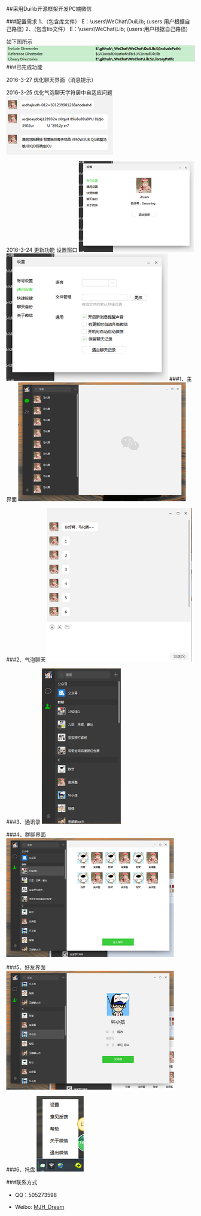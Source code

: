 
##采用Duilib开源框架开发PC端微信

###配置需求
 1、（包含库文件） E：\users\WeChat\DuiLib; (users:用户根据自己路径)
 2、（包含lib文件） E：\users\WeChat\Lib;    (users:用户根据自己路径)
 
如下图所示
![](Logo/c7.png)
###已完成功能

2016-3-27 优化聊天界面（消息提示）

2016-3-25 优化气泡聊天字符居中自适应问题
![](Logo/c10.png)

2016-3-24 更新功能 设置窗口
![](Logo/c8.png)![](Logo/c9.png)
###1、主界面
![主界面](Logo/c1.png)

###2、气泡聊天
![气泡聊天](Logo/c2.png)

###3、通讯录
![通讯录](Logo/c3.png)

###4、群聊界面
![群聊界面](Logo/c4.png)

###5、好友界面
![好友界面](Logo/c5.png)

###6、托盘
![托盘](Logo/c6.png)


###联系方式
* QQ：505273598

* Weibo: [MJH_Dream](https://weibo.com/u/2007921855/home?wvr=5)